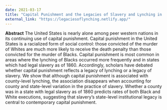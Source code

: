 ```yaml
---
date: 2021-03-17
title: "Capital Punishment and the Legacies of Slavery and Lynching in the United States"
external_link: "https://legaciesoflynching.netlify.app/"
---
```


<B>Abstract</B>
The United States is nearly alone among peer western nations in its continuing use of capital punishment.
Capital punishment in the United States is a racialized form of social control: those convicted of the
murder of Whites are much more likely to receive the death penalty than those convicted for the murder
of Blacks. Capital punishment is most common in areas where the lynching of Blacks occurred more
frequently and in states which had legal slavery as of 1860. Accordingly, scholars have debated whether
capital punishment reflects a legacy of lynching or a legacy of slavery. We show that although capital
punishment is associated with county-level lynching, the association disappears when accounting for
county and state-level variation in the practice of slavery. Whether a county was in a state with legal
slavery as of 1860 predicts rates of both Black and White executions, suggesting that slavery’s state-level
institutional legacy is central to contemporary capital punishment.